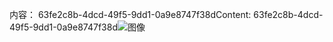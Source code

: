 <span data-ttu-id="52e89-101">内容： 63fe2c8b-4dcd-49f5-9dd1-0a9e8747f38d</span><span class="sxs-lookup"><span data-stu-id="52e89-101">Content: 63fe2c8b-4dcd-49f5-9dd1-0a9e8747f38d</span></span>![图像](5aa51683-6908-4fc8-a8e8-90e9ce11e3cb.png)
